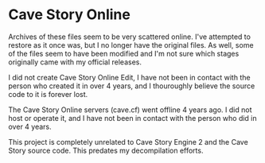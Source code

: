 # Cave Story Online
Archives of these files seem to be very scattered online. I've attempted to restore as it once was, but I no longer have the original files.
As well, some of the files seem to have been modified and I'm not sure which stages originally came with my official releases.

I did not create Cave Story Online Edit, I have not been in contact with the person who created it in over 4 years, and I thouroughly believe the source code to it is forever lost.

The Cave Story Online servers (cave.cf) went offline 4 years ago. I did not host or operate it, and I have not been in contact with the person who did in over 4 years.

This project is completely unrelated to Cave Story Engine 2 and the Cave Story source code. This predates my decompilation efforts.
